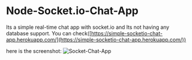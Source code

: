 # Node-Socket.io-Chat-App
Its a simple real-time chat app with socket.io and Its not having any database support.
You can check([https://simple-socketio-chat-app.herokuapp.com/](https://simple-socketio-chat-app.herokuapp.com/))

here is the screenshot:
![Socket-Chat-App](https://user-images.githubusercontent.com/55993764/128214023-b96dc0e4-b754-43b4-9ae3-6565d51cb77b.jpg)
